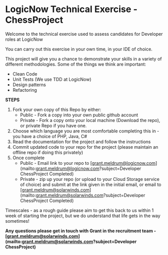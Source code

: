 # LogicNow Technical Exercise - ChessProject

Welcome to the technical exercise used to assess candidates for Developer roles at LogicNow

You can carry out this exercise in your own time, in your IDE of choice.

This project will give you a chance to demonstrate your skills in a variety of different methodologies.
Some of the things we think are important:
* Clean Code
* Unit Tests (We use TDD at LogicNow)
* Design patterns
* Refactoring


__STEPS__  
1. Fork your own copy of this Repo by either:   
    * Public - Fork a copy into your own public github account   
    * Private - Fork a copy onto your local machine (Download the repo), or private Repo if you have one.   
2. Choose which language you are most comfortable completing this in - you have a choice of PHP, Java, C#  
3. Read the documentation for the project and follow the instructions  
4. Commit updated code to your repo for the project (please maintain an offline repo if doing this privately)  
5. Once complete  
    * Public - Email link to your repo to [grant.meldrum@logicnow.com](mailto:grant.meldrum@logicnow.com?subject=Developer ChessProject Completed)  
    * Private - zip up your repo (or upload to your Cloud Storage service of choice) and submit at the link given in the initial email, or email to [grant.meldrum@solarwinds.com](mailto:grant.meldrum@solarwinds.com?subject=Developer ChessProject Completed)


Timescales - as a rough guide please aim to get this back to us within 1 week of starting the project, but we do understand that life gets in the way sometimes!

__Any questions please get in touch with Grant in the recruitment team - [grant.meldrum@solarwinds.com](mailto:grant.meldrum@solarwinds.com?subject=Developer ChessProject)__
